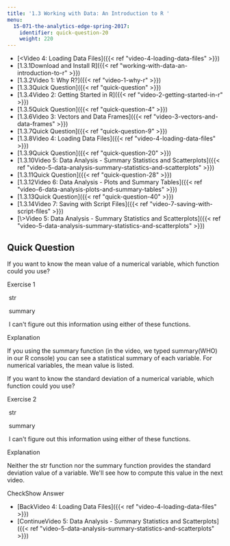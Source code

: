 ```yaml
---
title: '1.3 Working with Data: An Introduction to R '
menu:
  15-071-the-analytics-edge-spring-2017:
    identifier: quick-question-20
    weight: 220
---
```

*   [<Video 4: Loading Data Files]({{< ref "video-4-loading-data-files" >}})
*   [1.3.1Download and Install R]({{< ref "working-with-data-an-introduction-to-r" >}})
*   [1.3.2Video 1: Why R?]({{< ref "video-1-why-r" >}})
*   [1.3.3Quick Question]({{< ref "quick-question" >}})
*   [1.3.4Video 2: Getting Started in R]({{< ref "video-2-getting-started-in-r" >}})
*   [1.3.5Quick Question]({{< ref "quick-question-4" >}})
*   [1.3.6Video 3: Vectors and Data Frames]({{< ref "video-3-vectors-and-data-frames" >}})
*   [1.3.7Quick Question]({{< ref "quick-question-9" >}})
*   [1.3.8Video 4: Loading Data Files]({{< ref "video-4-loading-data-files" >}})
*   [1.3.9Quick Question]({{< ref "quick-question-20" >}})
*   [1.3.10Video 5: Data Analysis - Summary Statistics and Scatterplots]({{< ref "video-5-data-analysis-summary-statistics-and-scatterplots" >}})
*   [1.3.11Quick Question]({{< ref "quick-question-28" >}})
*   [1.3.12Video 6: Data Analysis - Plots and Summary Tables]({{< ref "video-6-data-analysis-plots-and-summary-tables" >}})
*   [1.3.13Quick Question]({{< ref "quick-question-40" >}})
*   [1.3.14Video 7: Saving with Script Files]({{< ref "video-7-saving-with-script-files" >}})
*   [\\>Video 5: Data Analysis - Summary Statistics and Scatterplots]({{< ref "video-5-data-analysis-summary-statistics-and-scatterplots" >}})

Quick Question
--------------

If you want to know the mean value of a numerical variable, which function could you use?

Exercise 1

&nbsp;str&nbsp;

&nbsp;summary&nbsp;

&nbsp;I can't figure out this information using either of these functions.&nbsp;

Explanation

If you using the summary function (in the video, we typed summary(WHO) in our R console) you can see a statistical summary of each variable. For numerical variables, the mean value is listed.

If you want to know the standard deviation of a numerical variable, which function could you use?

Exercise 2

&nbsp;str&nbsp;

&nbsp;summary&nbsp;

&nbsp;I can't figure out this information using either of these functions.&nbsp;

Explanation

Neither the str function nor the summary function provides the standard deviation value of a variable. We'll see how to compute this value in the next video.

CheckShow Answer

*   [BackVideo 4: Loading Data Files]({{< ref "video-4-loading-data-files" >}})
*   [ContinueVideo 5: Data Analysis - Summary Statistics and Scatterplots]({{< ref "video-5-data-analysis-summary-statistics-and-scatterplots" >}})